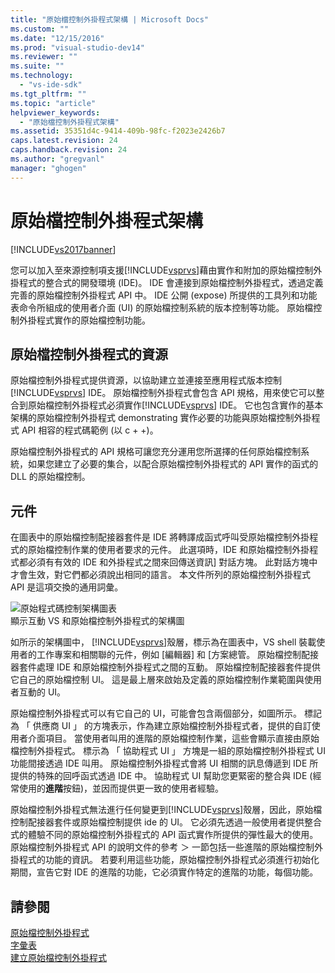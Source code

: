 ```yaml
---
title: "原始檔控制外掛程式架構 | Microsoft Docs"
ms.custom: ""
ms.date: "12/15/2016"
ms.prod: "visual-studio-dev14"
ms.reviewer: ""
ms.suite: ""
ms.technology: 
  - "vs-ide-sdk"
ms.tgt_pltfrm: ""
ms.topic: "article"
helpviewer_keywords: 
  - "原始檔控制外掛程式架構"
ms.assetid: 35351d4c-9414-409b-98fc-f2023e2426b7
caps.latest.revision: 24
caps.handback.revision: 24
ms.author: "gregvanl"
manager: "ghogen"
---
```

# 原始檔控制外掛程式架構
[!INCLUDE[vs2017banner](../../code-quality/includes/vs2017banner.md)]

您可以加入至來源控制項支援[!INCLUDE[vsprvs](../../code-quality/includes/vsprvs_md.md)]藉由實作和附加的原始檔控制外掛程式的整合式的開發環境 \(IDE\)。  IDE 會連接到原始檔控制外掛程式，透過定義完善的原始檔控制外掛程式 API 中。  IDE 公開 \(expose\) 所提供的工具列和功能表命令所組成的使用者介面 \(UI\) 的原始檔控制系統的版本控制等功能。  原始檔控制外掛程式實作的原始檔控制功能。  
  
## 原始檔控制外掛程式的資源  
 原始檔控制外掛程式提供資源，以協助建立並連接至應用程式版本控制[!INCLUDE[vsprvs](../../code-quality/includes/vsprvs_md.md)] IDE。  原始檔控制外掛程式會包含 API 規格，用來使它可以整合到原始檔控制外掛程式必須實作[!INCLUDE[vsprvs](../../code-quality/includes/vsprvs_md.md)] IDE。  它也包含實作的基本架構的原始檔控制外掛程式 demonstrating 實作必要的功能與原始檔控制外掛程式 API 相容的程式碼範例 \(以 c \+ \+\)。  
  
 原始檔控制外掛程式的 API 規格可讓您充分運用您所選擇的任何原始檔控制系統，如果您建立了必要的集合，以配合原始檔控制外掛程式的 API 實作的函式的 DLL 的原始檔控制。  
  
## 元件  
 在圖表中的原始檔控制配接器套件是 IDE 將轉譯成函式呼叫受原始檔控制外掛程式的原始檔控制作業的使用者要求的元件。  此選項時，IDE 和原始檔控制外掛程式都必須有有效的 IDE 和外掛程式之間來回傳送資訊\] 對話方塊。  此對話方塊中才會生效，對它們都必須說出相同的語言。  本文件所列的原始檔控制外掛程式 API 是這項交換的通用詞彙。  
  
 ![原始程式碼控制架構圖表](../../extensibility/internals/media/vs_sccsdk_plug_in_arch.png "vs\_sccsdk\_plug\_in\_arch")  
顯示互動 VS 和原始檔控制外掛程式的架構圖  
  
 如所示的架構圖中， [!INCLUDE[vsprvs](../../code-quality/includes/vsprvs_md.md)]殼層，標示為在圖表中，VS shell 裝載使用者的工作專案和相關聯的元件，例如 \[編輯器\] 和 \[方案總管。  原始檔控制配接器套件處理 IDE 和原始檔控制外掛程式之間的互動。  原始檔控制配接器套件提供它自己的原始檔控制 UI。  這是最上層來啟始及定義的原始檔控制作業範圍與使用者互動的 UI。  
  
 原始檔控制外掛程式可以有它自己的 UI，可能會包含兩個部分，如圖所示。  標記為 「 供應商 UI 」 的方塊表示，作為建立原始檔控制外掛程式者，提供的自訂使用者介面項目。  當使用者叫用的進階的原始檔控制作業，這些會顯示直接由原始檔控制外掛程式。  標示為 「 協助程式 UI 」 方塊是一組的原始檔控制外掛程式 UI 功能間接透過 IDE 叫用。  原始檔控制外掛程式會將 UI 相關的訊息傳遞到 IDE 所提供的特殊的回呼函式透過 IDE 中。  協助程式 UI 幫助您更緊密的整合與 IDE \(經常使用的**進階**按鈕\)，並因而提供更一致的使用者經驗。  
  
 原始檔控制外掛程式無法進行任何變更到[!INCLUDE[vsprvs](../../code-quality/includes/vsprvs_md.md)]殼層，因此，原始檔控制配接器套件或原始檔控制提供 ide 的 UI。  它必須先透過一般使用者提供整合式的體驗不同的原始檔控制外掛程式的 API 函式實作所提供的彈性最大的使用。  原始檔控制外掛程式 API 的說明文件的參考 ＞ 一節包括一些進階的原始檔控制外掛程式的功能的資訊。  若要利用這些功能，原始檔控制外掛程式必須進行初始化期間，宣告它對 IDE 的進階的功能，它必須實作特定的進階的功能，每個功能。  
  
## 請參閱  
 [原始檔控制外掛程式](../../extensibility/source-control-plug-ins.md)   
 [字彙表](../../extensibility/source-control-plug-in-glossary.md)   
 [建立原始檔控制外掛程式](../../extensibility/internals/creating-a-source-control-plug-in.md)